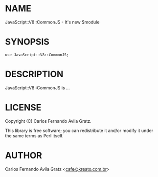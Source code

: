# NAME

JavaScript::V8::CommonJS - It's new $module

# SYNOPSIS

    use JavaScript::V8::CommonJS;

# DESCRIPTION

JavaScript::V8::CommonJS is ...

# LICENSE

Copyright (C) Carlos Fernando Avila Gratz.

This library is free software; you can redistribute it and/or modify
it under the same terms as Perl itself.

# AUTHOR

Carlos Fernando Avila Gratz &lt;cafe@kreato.com.br>
